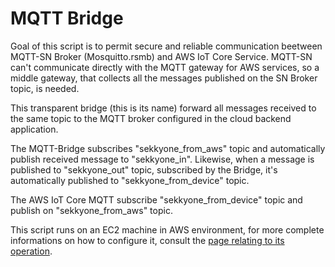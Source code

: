 # MQTT Bridge
Goal of this script is to permit secure and reliable communication beetween MQTT-SN Broker (Mosquitto.rsmb) and AWS IoT Core Service.
MQTT-SN can't communicate directly with the MQTT gateway for AWS services, so a middle gateway, that collects all the messages published on the SN Broker topic, is needed.

This transparent bridge (this is its name) forward all messages received to the same topic to the MQTT broker configured in the cloud backend application.

The MQTT-Bridge subscribes "sekkyone_from_aws" topic and automatically publish received message to "sekkyone_in". Likewise, when a message is published to "sekkyone_out" topic, subscribed by the Bridge, it's automatically published to "sekkyone_from_device" topic.

The AWS IoT Core MQTT subscribe "sekkyone_from_device" topic and publish on "sekkyone_from_aws" topic.

This script runs on an EC2 machine in AWS environment, for more complete informations on how to configure it, consult the [page relating to its operation](https://github.com/drjack0/iot2020-2021/tree/main/sekkyone/MQTT-bridge).
